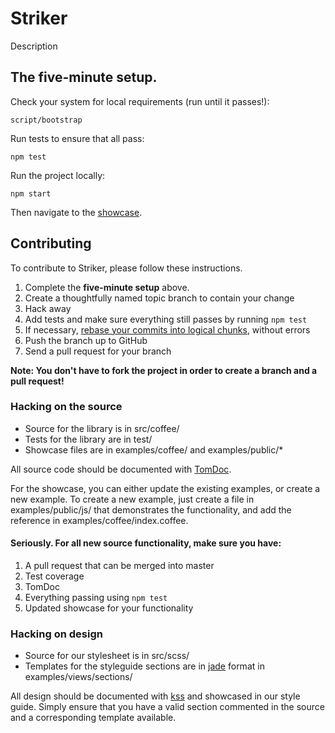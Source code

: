 # Striker

Description

## The five-minute setup.

Check your system for local requirements (run until it passes!):

    script/bootstrap

Run tests to ensure that all pass:

    npm test
    
Run the project locally:

    npm start

Then navigate to the [showcase](http://localhost:5000).

## Contributing

To contribute to Striker, please follow these instructions.

1. Complete the **five-minute setup** above.
1. Create a thoughtfully named topic branch to contain your change
1. Hack away
1. Add tests and make sure everything still passes by running `npm test`
1. If necessary, [rebase your commits into logical chunks](https://help.github.com/articles/interactive-rebase), without errors
1. Push the branch up to GitHub
1. Send a pull request for your branch

**Note: You don't have to fork the project in order to create a branch and a pull request!**

### Hacking on the source

* Source for the library is in src/coffee/
* Tests for the library are in test/
* Showcase files are in examples/coffee/ and examples/public/*

All source code should be documented with [TomDoc](http://tomdoc.org/).

For the showcase, you can either update the existing examples, or create a new example. To create a new example, just create a file in examples/public/js/ that demonstrates the functionality, and add the reference in examples/coffee/index.coffee.

#### Seriously. For all new source functionality, make sure you have:

1. A pull request that can be merged into master
1. Test coverage
1. TomDoc
1. Everything passing using `npm test`
1. Updated showcase for your functionality

### Hacking on design

* Source for our stylesheet is in src/scss/
* Templates for the styleguide sections are in [jade](http://jade-lang.com/) format in examples/views/sections/ 

All design should be documented with [kss](https://github.com/kneath/kss) and showcased in our style guide. Simply ensure that you have a valid section commented in the source and a corresponding template available.
